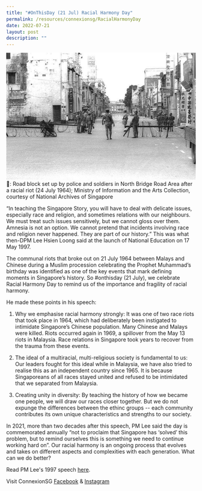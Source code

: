 ```yaml
---
title: "#OnThisDay (21 Jul) Racial Harmony Day"
permalink: /resources/connexionsg/RacialHarmonyDay
date: 2022-07-21
layout: post
description: ""
---
```

![](/images/connexionsg/2022/racial%20riot.jpg)
📸: Road block set up by police and soldiers in North Bridge Road Area after a racial riot (24 July 1964); Ministry of Information and the Arts Collection, courtesy of National Archives of Singapore

“In teaching the Singapore Story, you will have to deal with delicate issues, especially race and religion, and sometimes relations with our neighbours. We must treat such issues sensitively, but we cannot gloss over them. Amnesia is not an option. We cannot pretend that incidents involving race and religion never happened. They are part of our history.” This was what then-DPM Lee Hsien Loong said at the launch of National Education on 17 May 1997.

The communal riots that broke out on 21 July 1964 between Malays and Chinese during a Muslim procession celebrating the Prophet Muhammad’s birthday was identified as one of the key events that mark defining moments in Singapore’s history. So #onthisday (21 July), we celebrate Racial Harmony Day to remind us of the importance and fragility of racial harmony.

He made these points in his speech:

1) Why we emphasise racial harmony strongly: It was one of two race riots that took place in 1964, which had deliberately been instigated to intimidate Singapore’s Chinese population. Many Chinese and Malays were killed. Riots occurred again in 1969, a spillover from the May 13 riots in Malaysia. Race relations in Singapore took years to recover from the trauma from these events.

2) The ideal of a multiracial, multi-religious society is fundamental to us: Our leaders fought for this ideal while in Malaysia, we have also tried to realise this as an independent country since 1965. It is because Singaporeans of all races stayed united and refused to be intimidated that we separated from Malaysia.

3) Creating unity in diversity: By teaching the history of how we became one people, we will draw our races closer together. But we do not expunge the differences between the ethinc groups -- each community contributes its own unique characteristics and strengths to our society.

In 2021, more than two decades after this speech, PM Lee said the day is commemorated annually “not to proclaim that Singapore has ‘solved’ this problem, but to remind ourselves this is something we need to continue working hard on”. Our racial harmony is an ongoing process that evolves and takes on different aspects and complexities with each generation. What can we do better?

Read PM Lee's 1997 speech [here](https://www.nas.gov.sg/archivesonline/speeches/record-details/77e6b874-115d-11e3-83d5-0050568939ad?fbclid=IwAR2K_5Az5WnqhgcR9dv1kCOxfkFqAYlGRNBr4ScWhaQHSInlT57gD51_osM). 

Visit ConnexionSG [Facebook](https://www.facebook.com/ConnexionSG) & [Instagram](https://www.instagram.com/connexionsg/)